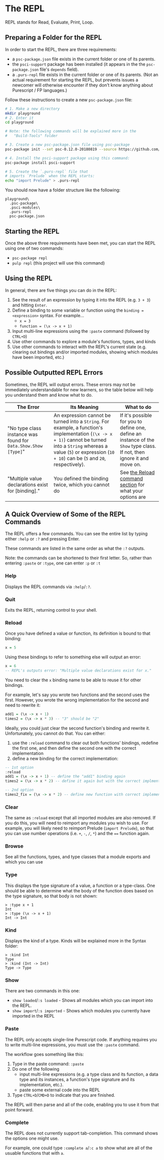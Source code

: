 # The REPL

REPL stands for Read, Evaluate, Print, Loop.

## Preparing a Folder for the REPL

In order to start the REPL, there are three requirements:
- a `psc-package.json` file exists in the current folder or one of its parents.
- the `psci-support` package has been installed (it appears in the the `psc-package.json` file's `depends` field).
- a `.purs-repl` file exists in the current folder or one of its parents. (Not an actual requirement for starting the REPL, but prevents issues a newcomer will otherwise encounter if they don't know anything about Purescript / FP languages.)

Follow these instructions to create a new `psc-package.json` file:
```bash
# 1. Make a new directory
mkdir playground
# 2. Enter it
cd playground

# Note: the following commands will be explained more in the
#   "Build-Tools" folder

# 3. Create a new psc-package.json file using psc-package
psc-package init --set psc-0.12.0-20180819 --source https://github.com/purescript/package-sets.git

# 4. Install the psci-support package using this command:
psc-package install psci-support

# 5. Create the `.purs-repl` file that
# imports `Prelude` when the REPL starts:
echo "import Prelude" > .purs-repl
```
You should now have a folder structure like the following:
```
playground\
  .psc-package\
  .psci-modules\
  .purs-repl
  psc-package.json
```

## Starting the REPL

Once the above three requirements have been met, you can start the REPL using one of two commands:
- `psc-package repl`
- `pulp repl` (this project will use this command)

## Using the REPL

In general, there are five things you can do in the REPL:

1. See the result of an expression by typing it into the REPL (e.g. `3 + 3`) and hitting `Enter`.
2. Define a binding to some variable or function using the `binding = <expression>` syntax. For example...
    - `x = 3`
    - `function = (\x -> x + 1)`
3. Input multi-line expressions using the `:paste` command (followed by `CTRL+D`)
4. Use other commands to explore a module's functions, types, and kinds
5. Use other commands to interact with the REPL's current state (e.g. clearing out bindings and/or imported modules, showing which modules have been imported, etc.)

## Possible Outputted REPL Errors

Sometimes, the REPL will output errors. These errors may not be immediately understandable for new learners, so the table below will help you understand them and know what to do.

| The Error | Its Meaning | What to do |
| - | - | - |
| "No type class instance was found for `Data.Show.Show [Type]`" | An expression cannot be turned into a `String`. For example, a function's implementation (`(\x -> x + 1)`) cannot be turned into a `String` whereas a value (`5`) or expression (`10 + 10`) can be (`5` and `20`, respectively). | If it's possible for you to define one, define an instance of the `Show` type class. If not, then ignore it and move on.
| "Multiple value declarations exist for [binding]." | You defined the binding twice, which you cannot do | See [the Reload command section](#reload) for what your options are |

## A Quick Overview of Some of the REPL Commands

The REPL offers a few commands. You can see the entire list by typing either `:help` or `:?` and pressing Enter.

These commands are listed in the same order as what the `:?` outputs.

Note: the commands can be shortened to their first letter. So, rather than entering `:paste` or `:type`, one can enter `:p` or `:t`

### Help

Displays the REPL commands via `:help`/`:?`.

### Quit

Exits the REPL, returning control to your shell.

### Reload

Once you have defined a value or function, its definition is bound to that binding:
```purescript
x = 5
```
Using these bindings to refer to something else will output an error:
```purescript
x = 6
-- REPL's outputs error: "Multiple value declarations exist for x."
```
You need to clear the `x` binding name to be able to reuse it for other bindings.

For example, let's say you wrote two functions and the second uses the first. However, you wrote the wrong implementation for the second and need to rewrite it:
```purescript
add1 = (\x -> x + 1)
times2 = (\x -> x * 3) -- "3" should be "2"
```

Ideally, you could just clear the second function's binding and rewrite it. Unfortunately, you cannot do that. You can either:
1. use the `:reload` command to clear out both functions' bindings, redefine the first one, and then define the second one with the correct implementation
2. define a new binding for the correct implementation:
```purescript
-- 1st option
:reload
add1 = (\x -> x + 1) -- define the "add1" binding again
times2 = (\x -> x * 2) -- define it again but with the correct implmentation.

-- 2nd option
times2_fix = (\x -> x * 2) -- define new function with correct implementation
```

### Clear

The same as `:reload` except that all imported modules are also removed. If you do this, you will need to reimport any modules you wish to use. For example, you will likely need to reimport Prelude (`import Prelude`), so that you can use number operations (i.e. `+`, `-`, `/`, `*`) and the `==` function again.

### Browse

See all the functions, types, and type classes that a module exports and which you can use

### Type

This displays the type signature of a value, a function or a type-class. One should be able to determine what the body of the function does based on the type signature, so that body is not shown:
```
> :type x + 1
Int
> :type (\x -> x + 1)
Int -> Int
```

### Kind

Displays the kind of a type. Kinds will be explained more in the Syntax folder:
```
> :kind Int
Type
> :kind (Int -> Int)
Type -> Type
```

### Show

There are two commands in this one:
- `show loaded`/`:s loaded` - Shows all modules which you can import into the REPL.
- `show import`/`:s imported` - Shows which modules you currently have imported in the REPL

### Paste

The REPL only accepts single-line Purescript code. If anything requires you to write multi-line expressions, you must use the `:paste` command.

The workflow goes something like this:
1. Type in the paste command: `:paste`
2. Do one of the following
    - input multi-line expressions (e.g. a type class and its function, a data type and its instances, a function's type signature and its implementation, etc.).
    - paste some external code into the REPL
3. Type `CTRL+D`/`CMD+D` to indicate that you are finished.

The REPL will then parse and all of the code, enabling you to use it from that point forward.

### Complete

The REPL does not currently support tab-completion. This command shows the options one might use.

For example, one could type `:complete a`/`:c a` to show what are all of the usuable functions that with `a`.
